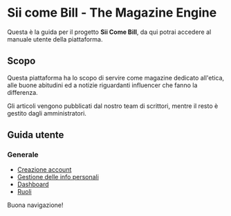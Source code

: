 # Sii come Bill - The Magazine Engine

Questa è la guida per il progetto **Sii Come Bill**, da qui potrai accedere al manuale utente della piattaforma.

## Scopo

Questa piattaforma ha lo scopo di servire come magazine dedicato all'etica, alle buone abitudini ed a notizie riguardanti influencer che fanno la differenza.

Gli articoli vengono pubblicati dal nostro team di scrittori, mentre il resto è gestito dagli amministratori.

## Guida utente
### Generale

- [Creazione account](#)
- [Gestione delle info personali](#)
- [Dashboard](#)
- [Ruoli](#)

Buona navigazione!
